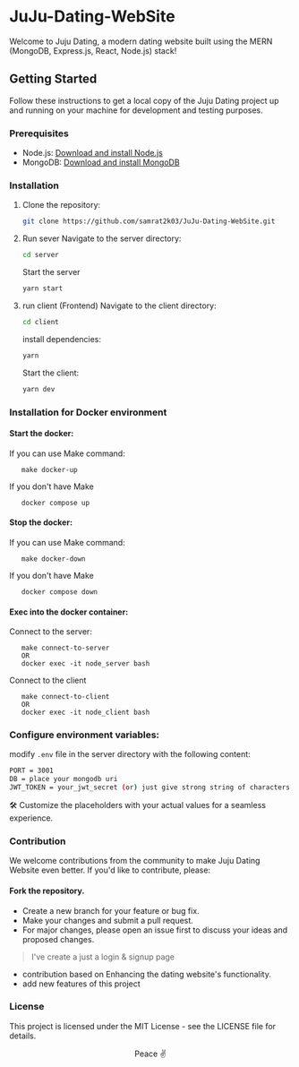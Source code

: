 # JuJu-Dating-WebSite

Welcome to Juju Dating, a modern dating website built using the MERN (MongoDB, Express.js, React, Node.js) stack! 

## Getting Started

Follow these instructions to get a local copy of the Juju Dating project up and running on your machine for development and testing purposes.

### Prerequisites

- Node.js: [Download and install Node.js](https://nodejs.org/)
- MongoDB: [Download and install MongoDB](https://www.mongodb.com/try/download/community)

### Installation

1. Clone the repository:

   ```bash
   git clone https://github.com/samrat2k03/JuJu-Dating-WebSite.git
   ```
2. Run sever
   Navigate to the server directory:
   ```bash
   cd server
   ```
   Start the server
   ```bash
   yarn start
   ```
4. run client (Frontend)
   Navigate to the client directory:
   ```bash
   cd client
   ```

   install dependencies:
   ```bash
   yarn
   ```

   Start the client:
   ```bash
   yarn dev
   ```

### Installation for Docker environment
#### Start the docker:
If you can use Make command:
```
   make docker-up
```
If you don't have Make
```
   docker compose up
```

#### Stop the docker:
If you can use Make command:
```
   make docker-down
```
If you don't have Make
```
   docker compose down
```


#### Exec into the docker container:
Connect to the server:
```
   make connect-to-server
   OR
   docker exec -it node_server bash
```
Connect to the client
```
   make connect-to-client
   OR
   docker exec -it node_client bash
```

### Configure environment variables:
modify `.env` file in the server directory with the following content:

```bash
PORT = 3001
DB = place your mongodb uri
JWT_TOKEN = your_jwt_secret (or) just give strong string of characters
```
🛠️ Customize the placeholders with your actual values for a seamless experience.

### Contribution
We welcome contributions from the community to make Juju Dating Website even better. If you'd like to contribute, please:

#### Fork the repository.
- Create a new branch for your feature or bug fix.
-  Make your changes and submit a pull request.
- For major changes, please open an issue first to discuss your ideas and proposed changes.

> I've create a just a login & signup page 
- contribution based on Enhancing the dating website's functionality.
- add new features of this project

### License
This project is licensed under the MIT License - see the LICENSE file for details.

<p align="center">Peace ✌</p>
